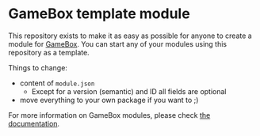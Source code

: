 # GameBox template module

This repository exists to make it as easy as possible for anyone to create a module for [GameBox](https://gamebox.hygames.co). You can start any of your modules using this repository as a template.

Things to change:
* content of `module.json`
  * Except for a version (semantic) and ID all fields are optional
* move everything to your own package if you want to ;)

For more information on GameBox modules, please check [the documentation](https://www.hygames.co/gamebox/modules).
